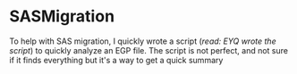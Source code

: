 # SASMigration

To help with SAS migration, I quickly wrote a script (_read: EYQ wrote the script_) to quickly analyze an EGP file. The script is not perfect, and not sure if it finds everything but it's a way to get a quick summary
